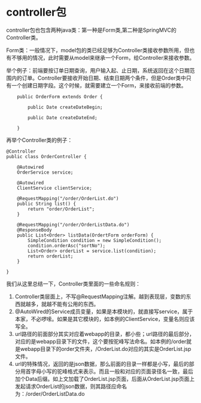 # controller包

controller包也包含两种java类：第一种是Form类,第二种是SpringMVC的Controller类。

Form类：一般情况下，model包的类已经足够为Controller类接收参数所用，但也有不够用的情况，此时需要从model来继承一个Form，给Controller来接收参数。

举个例子：前端要按订单日期查询，用户输入起、止日期，系统返回在这个日期范围内的订单。Controller要接收开始日期、结束日期两个条件，但是Order类中只有一个创建日期字段。这个时候，就需要建立一个Form，来接收前端的参数。

```
    public OrderForm extends Order {

        public Date createDateBegin;

        public Date createDateEnd;

    }
```

再举个Controller类的例子：

```
@Controller
public class OrderController {

	@Autowired
	OrderService service;

	@Autowired
	ClientService clientService;

	@RequestMapping("/order/OrderList.do")
	public String list() {
		return "order/OrderList";
	}

	@RequestMapping("/order/OrderListData.do")
	@ResponseBody
	public List<Order> listData(OrdertForm orderForm) {
		SimpleCondition condition = new SimpleCondition();
		condition.orderAsc("sortNo");
		List<Order> orderList = service.list(condition);
		return orderList;
	}

}
```

我们从这里总结一下，Controller类里面的一些命名规则：
1. Controller类层面上，不写@RequestMapping注解。越到表现层，变数的东西就越多，就越不能有公用的东西。
2. @AutoWired的Service成员变量，如果是本模块的，就直接写service，属于本家，不必啰嗦。如果是其它模块的，如本例的ClientService，变量名则应该写全。
3. url路径的前面部分其实对应着webapp的目录，都小些；url路径的最后部分，对应的是webapp目录下的文件，这个要按驼峰写法命名。如本例的/order就是webapp目录下的order文件夹，/OrderList.do对应的其实是OrderList.jsp文件。
4. url的特殊情况，返回的是json数据，那么前面的目录一样都是小写，最后的部分用首字母小写的驼峰格式来表示。而且一般和对应的页面录径名一致，最后加个Data后缀。如上文加载了OrderList.jsp页面，后面从OrderList.jsp页面上发起请求OrderList的json数据，则其路径应命名为：/order/OrderListData.do
